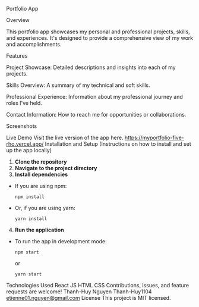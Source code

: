 Portfolio App

Overview

This portfolio app showcases my personal and professional projects, skills, and experiences. It's designed to provide a comprehensive view of my work and accomplishments.

Features

Project Showcase: Detailed descriptions and insights into each of my projects.

Skills Overview: A summary of my technical and soft skills.

Professional Experience: Information about my professional journey and roles I've held.

Contact Information: How to reach me for opportunities or collaborations.

Screenshots

Live Demo
Visit the live version of the app here.
https://myportfolio-five-rho.vercel.app/
Installation and Setup
(Instructions on how to install and set up the app locally)
1. **Clone the repository**
2. **Navigate to the project directory**
3. **Install dependencies**
- If you are using npm:
  ```
  npm install
  ```
- Or, if you are using yarn:
  ```
  yarn install
  ```
4. **Run the application**
- To run the app in development mode:
  ```
  npm start
  ```
  or
  ```
  yarn start
  ```

Technologies Used
React JS
HTML
CSS
Contributions, issues, and feature requests are welcome!
Thanh-Huy Nguyen
Thanh-Huy1104
etienne01.nguyen@gmail.com
License
This project is MIT licensed.
